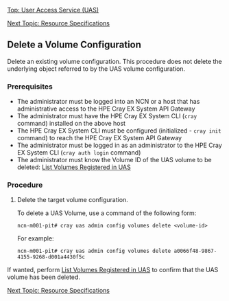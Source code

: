 [Top: User Access Service (UAS)](User_Access_Service_UAS.md)

[Next Topic: Resource Specifications](Resource_Specifications.md)

## Delete a Volume Configuration

Delete an existing volume configuration. This procedure does not delete the underlying object referred to by the UAS volume configuration.

### Prerequisites

* The administrator must be logged into an NCN or a host that has administrative access to the HPE Cray EX System API Gateway
* The administrator must have the HPE Cray EX System CLI (`cray` command) installed on the above host
* The HPE Cray EX System CLI must be configured (initialized - `cray init` command) to reach the HPE Cray EX System API Gateway
* The administrator must be logged in as an administrator to the HPE Cray EX System CLI (`cray auth login` command)
* The administrator must know the Volume ID of the UAS volume to be deleted: [List Volumes Registered in UAS](List_Volumes_Registered_in_UAS.md)

### Procedure

1.  Delete the target volume configuration.

    To delete a UAS Volume, use a command of the following form:

    ```
    ncn-m001-pit# cray uas admin config volumes delete <volume-id>
    ```

    For example:

    ```
    ncn-m001-pit# cray uas admin config volumes delete a0066f48-9867-4155-9268-d001a4430f5c
    ```

If wanted, perform [List Volumes Registered in UAS](List_Volumes_Registered_in_UAS.md) to confirm that the UAS volume has been deleted.

[Next Topic: Resource Specifications](Resource_Specifications.md)
